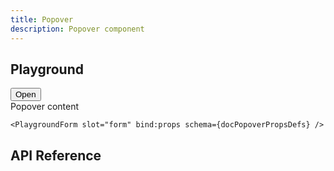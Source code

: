 ```yaml
---
title: Popover
description: Popover component
---
```


<script lang="ts">
    import {Popover, Button} from '$lib';
    import {docPopoverPropsDefs} from '$lib/components/Popover/Popover.props';
    import ApiReference from '$lib-doc/components/ApiReference.svelte';
    import Playground from '$lib-doc/components/Playground.svelte';
    import PlaygroundForm from '$lib-doc/components/PlaygroundForm.svelte';

    let props = {}
</script>

## Playground

<Playground>
    <Popover slot="component" {...props}>
        <Button
            variant="soft"
            slot="trigger"
            let:open
            let:isOpen
            on:click={open}
        >
           Open
        </Button>
        <div slot="content">
            Popover content
        </div>
    </Popover>

    <PlaygroundForm slot="form" bind:props schema={docPopoverPropsDefs} />
</Playground>

## API Reference

<ApiReference data={docPopoverPropsDefs}></ApiReference>
